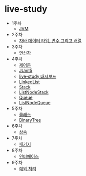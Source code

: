 # live-study
* 1주차
  * [JVM](https://github.com/highright96/java_study/blob/main/live-study/week1/week1.md)
* 2주차
  * [자바 데이터 타입, 변수 그리고 배열](https://github.com/highright96/java_study/blob/main/live-study/week2/week2.md)
* 3주차
  * [연산자](https://github.com/highright96/java_study/blob/main/live-study/week3/week3.md)
* 4주차
  * [제어문](https://github.com/highright96/java_study/blob/main/live-study/week4/week4%20-%20%EC%A0%9C%EC%96%B4%EB%AC%B8.md)
  * [JUnit5](https://github.com/highright96/java_study/blob/main/live-study/week4/week4%20-%20JUnit5.md)
  * [live-study 대시보드](https://github.com/highright96/java_study/blob/main/live-study/week4/week4%20-%20live%20study%20%EB%8C%80%EC%8B%9C%EB%B3%B4%EB%93%9C.md)
  * [LinkedList](https://github.com/highright96/java_study/blob/main/live-study/week4/week4%20-%20LinkedList.md)
  * [Stack](https://github.com/highright96/java_study/blob/main/live-study/week4/week4%20-%20Stack.md)
  * [ListNodeStack](https://github.com/highright96/java_study/blob/main/live-study/week4/week4%20-%20ListNodeStack.md)
  * [Queue](https://github.com/highright96/java_study/blob/main/live-study/week4/week4%20-%20Queue.md)
  * [ListNodeQueue](https://github.com/highright96/java_study/blob/main/live-study/week4/week4%20-%20ListNodeQueue.md)
* 5주차
  * [클래스](https://github.com/highright96/java_study/blob/main/live-study/week5/week5.md)
  * [BinaryTree](https://github.com/highright96/java_study/blob/main/live-study/week5/week5%20-%20BinaryTree.md)
* 6주차
  * [상속](https://github.com/highright96/java-study/blob/main/live-study/week6/week6.md)
* 7주차
  * [패키지](https://github.com/highright96/java-study/blob/main/live-study/week7/week7.md)
* 8주차
  * [인터페이스](https://github.com/highright96/java-study/blob/main/live-study/week8/week8.md) 
* 9주차
  * [예외 처리](https://github.com/highright96/java-study/blob/main/live-study/week9/week9.md)
